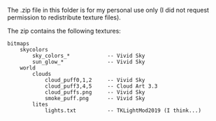 The .zip file in this folder is for my personal use only (I did not request permission to redistribute texture files).

The zip contains the following textures:

```
bitmaps
    skycolors
        sky_colors_*            -- Vivid Sky
        sun_glow_*              -- Vivid Sky
    world
        clouds
            cloud_puff0,1,2     -- Vivid Sky
            cloud_puff3,4,5     -- Cloud Art 3.3
            cloud_puffs.png     -- Vivid Sky
            smoke_puff.png      -- Vivid Sky
        lites
            lights.txt          -- TKLightMod2019 (I think...)
```